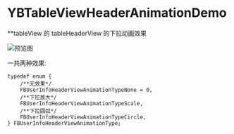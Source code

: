 # YBTableViewHeaderAnimationDemo


**tableView 的 tableHeaderView 的下拉动画效果

![预览图](https://raw.githubusercontent.com/wangyingbo/YBTableHeaderAnimationDemo/master/gif.gif)

一共两种效果:

	typedef enum {
	    /**无效果*/
	    FBUserInfoHeaderViewAnimationTypeNone = 0,
	    /**下拉放大*/
	    FBUserInfoHeaderViewAnimationTypeScale,
	    /**下拉圆弧*/
	    FBUserInfoHeaderViewAnimationTypeCircle,
	} FBUserInfoHeaderViewAnimationType;
